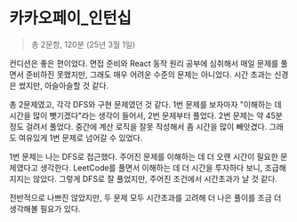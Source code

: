 # 카카오페이_인턴십

> 총 2문항, 120분 (25년 3월 1일)

컨디션은 좋은 편이었다. 면접 준비와 React 동작 원리 공부에 심취해서 매일 문제를 풀면서 준비하진 못했지만, 그래도 매우 어려운 수준의 문제는 아니었다. 시간 초과는 신경은 썼지만, 아슬아슬할 것 같다.  

총 2문제였고, 각각 DFS와 구현 문제였던 것 같다. 1번 문제를 보자마자 "이해하는 데 시간을 많이 뺏기겠다"라는 생각이 들어서, 2번 문제부터 풀었다. 2번 문제는 약 45분 정도 걸려서 풀었다. 중간에 계산 로직을 잘못 작성해서 좀 시간을 많이 빼앗겼다. 그래도 여유있게 1번 문제로 넘어갈 수 있었다.  

1번 문제는 나는 DFS로 접근했다. 주어진 문제를 이해하는 데 더 오랜 시간이 필요한 문제였다고 생각한다. LeetCode를 풀면서 이해하는 데 더 시간을 투자하다 보니, 조급해지지는 않았다. 그렇게 DFS로 잘 풀었지만, 주어진 조건에서 시간초과가 날 것 같다.  

전반적으로 나쁘진 않았지만, 두 문제 모두 시간초과를 고려해 더 나은 풀이를 조금 더 생각해볼 필요가 있다.